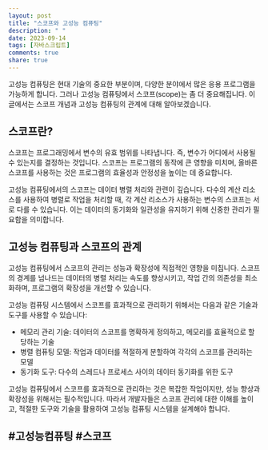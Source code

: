 ```yaml
---
layout: post
title: "스코프와 고성능 컴퓨팅"
description: " "
date: 2023-09-14
tags: [자바스크립트]
comments: true
share: true
---
```


고성능 컴퓨팅은 현대 기술의 중요한 부분이며, 다양한 분야에서 많은 응용 프로그램을 가능하게 합니다. 그러나 고성능 컴퓨팅에서 스코프(scope)는 좀 더 중요해집니다. 이 글에서는 스코프 개념과 고성능 컴퓨팅의 관계에 대해 알아보겠습니다.

## 스코프란?

스코프는 프로그래밍에서 변수의 유효 범위를 나타냅니다. 즉, 변수가 어디에서 사용될 수 있는지를 결정하는 것입니다. 스코프는 프로그램의 동작에 큰 영향을 미치며, 올바른 스코프를 사용하는 것은 프로그램의 효율성과 안정성을 높이는 데 중요합니다.

고성능 컴퓨팅에서의 스코프는 데이터 병렬 처리와 관련이 깊습니다. 다수의 계산 리소스를 사용하여 병렬로 작업을 처리할 때, 각 계산 리소스가 사용하는 변수의 스코프는 서로 다를 수 있습니다. 이는 데이터의 동기화와 일관성을 유지하기 위해 신중한 관리가 필요함을 의미합니다.

## 고성능 컴퓨팅과 스코프의 관계

고성능 컴퓨팅에서 스코프의 관리는 성능과 확장성에 직접적인 영향을 미칩니다. 스코프의 경계를 넘나드는 데이터의 병렬 처리는 속도를 향상시키고, 작업 간의 의존성을 최소화하며, 프로그램의 확장성을 개선할 수 있습니다.

고성능 컴퓨팅 시스템에서 스코프를 효과적으로 관리하기 위해서는 다음과 같은 기술과 도구를 사용할 수 있습니다:
- 메모리 관리 기술: 데이터의 스코프를 명확하게 정의하고, 메모리를 효율적으로 할당하는 기술
- 병렬 컴퓨팅 모델: 작업과 데이터를 적절하게 분할하여 각각의 스코프를 관리하는 모델
- 동기화 도구: 다수의 스레드나 프로세스 사이의 데이터 동기화를 위한 도구

고성능 컴퓨팅에서 스코프를 효과적으로 관리하는 것은 복잡한 작업이지만, 성능 향상과 확장성을 위해서는 필수적입니다. 따라서 개발자들은 스코프 관리에 대한 이해를 높이고, 적절한 도구와 기술을 활용하여 고성능 컴퓨팅 시스템을 설계해야 합니다.

## #고성능컴퓨팅 #스코프